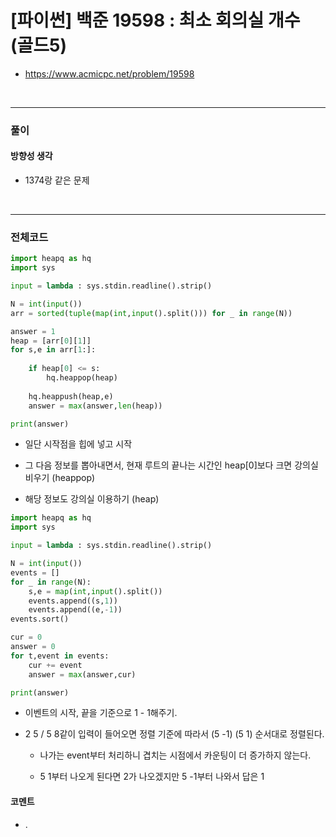 # **\[파이썬\] 백준 19598 : 최소 회의실 개수 (골드5)**
* https://www.acmicpc.net/problem/19598
<br>


---

### **풀이**

#### **방향성 생각**
* 1374랑 같은 문제

<br>

---

### **전체코드**
```python
import heapq as hq
import sys

input = lambda : sys.stdin.readline().strip()

N = int(input())
arr = sorted(tuple(map(int,input().split())) for _ in range(N))

answer = 1
heap = [arr[0][1]]
for s,e in arr[1:]:
    
    if heap[0] <= s:
        hq.heappop(heap)
    
    hq.heappush(heap,e)
    answer = max(answer,len(heap))

print(answer)
```

* 일단 시작점을 힙에 넣고 시작

* 그 다음 정보를 뽑아내면서, 현재 루트의 끝나는 시간인 heap[0]보다 크면 강의실 비우기 (heappop)

* 해당 정보도 강의실 이용하기 (heap)

```python
import heapq as hq
import sys

input = lambda : sys.stdin.readline().strip()

N = int(input())
events = []
for _ in range(N):
    s,e = map(int,input().split())
    events.append((s,1))
    events.append((e,-1))
events.sort()

cur = 0
answer = 0
for t,event in events:
    cur += event
    answer = max(answer,cur)

print(answer)
```

* 이벤트의 시작, 끝을 기준으로 1 - 1해주기.
  
* 2 5 / 5 8같이 입력이 들어오면 정렬 기준에 따라서 (5 -1) (5 1) 순서대로 정렬된다.

  * 나가는 event부터 처리하니 겹치는 시점에서 카운팅이 더 증가하지 않는다.

  * 5 1부터 나오게 된다면 2가 나오겠지만 5 -1부터 나와서 답은 1

#### **코멘트**

* .